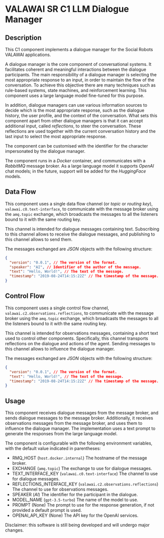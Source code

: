 # VALAWAI SR C1 LLM Dialogue Manager

## Description

This C1 component implements a dialogue manager for the Social Robots VALAWAI applications.

A dialogue manager is the core component of conversational systems.
It facilitates coherent and meaningful interactions between the dialogue participants.
The main responsibility of a dialogue manager is selecting the most appropriate response to an input, in order to maintain the flow of the conversation.
To achieve this objective there are many techniques such as rule-based systems, state machines, and reinforcement learning.
This component uses a large language model fine-tuned for this purpose.

In addition, dialogue managers can use various information sources to decide which is the most appropriate response, such as the dialogue history, the user profile, and the context of the conversation.
What sets this component apart from other dialogue managers is that it can accept additional input, called _reflections_, to steer the conversation.
These reflections are used together with the current conversation history and the last input to select the most appropriate response.

The component can be customised with the identifier for the character impersonated by the dialogue manager.

The component runs in a _Docker_ container, and communicates with a _RabbitMQ_ message broker.
As a large language model it supports _OpenAI_ chat models; in the future, support will be added for the _HuggingFace_ models.

## Data Flow

This component uses a single data flow channel (or _topic_ or _routing key_), `valawai.c0.text-interface`, to communicate with the message broker using the `amq.topic` exchange, which broadcasts the messages to all the listeners bound to it with the same routing key.

This channel is intended for dialogue messages containing text.
Subscribing to this channel allows to receive the dialogue messages, and publishing to this channel allows to send them.

The messages exchanged are _JSON_ objects with the following structure:

```json
{
  "version": "0.0.1", // The version of the format.
  "speaker": "AI", // Identifier of the author of the message.
  "text": "Hello, World!", // The text of the message.
  "timestamp": "2019-08-24T14:15:22Z" // The timestamp of the message.
}
```

## Control Flow

This component uses a single control flow channel, `valawai.c2.observations.reflections`, to communicate with the message broker using the `amq.topic` exchange, which broadcasts the messages to all the listeners bound to it with the same routing key.

This channel is intended for observations messages, containing a short text used to control other components.
Specifically, this channel transports reflections on the dialogue and actions of the agent.
Sending messages to this channel allows to influence the dialogue manager.

The messages exchanged are _JSON_ objects with the following structure:

```json
{
  "version": "0.0.1", // The version of the format.
  "text": "Hello, World!", // The text of the message.
  "timestamp": "2019-08-24T14:15:22Z" // The timestamp of the message.
}
```

## Usage

This component receives dialogue messages from the message broker, and sends dialogue messages to the message broker.
Additionally, it receives observations messages from the message broker, and uses them to influence the dialogue manager.
The implementation uses a text prompt to generate the responses from the large language model.

The component is configurable with the following environment variables, with the default value indicated in parentheses:

- RMQ_HOST (`host.docker.internal`) The hostname of the message broker.
- EXCHANGE (`amq.topic`) The exchange to use for dialogue messages.
- TEXT_INTERFACE_KEY (`valawai.c0.text-interface`) The channel to use for dialogue messages.
- REFLECTIONS_INTERFACE_KEY (`valawai.c2.observations.reflections`) The channel to use for observations messages.
- SPEAKER (_AI_) The identifier for the participant in the dialogue.
- MODEL_NAME (`gpt-3.5-turbo`) The name of the model to use.
- PROMPT (None) The prompt to use for the response generation, if not provided a default prompt is used.
- OPENAI_API_KEY (None) The API key for the OpenAI services.

Disclaimer: this software is still being developed and will undergo major changes.